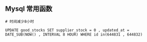 ## Mysql 常用函数

```
# 时间减少8小时

UPDATE good_stocks SET supplier_stock = 0 , updated_at = DATE_SUB(NOW() , INTERVAL 8 HOUR) WHERE id in(644831 , 644832)
```

